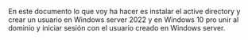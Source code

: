 En este documento lo que voy ha hacer es instalar el active directory y crear un usuario en Windows server 2022 y en Windows 10 pro unir al dominio y iniciar sesión con el usuario creado en Windows server.
